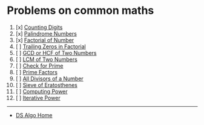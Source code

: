# Problems on common maths

1. [x] [Counting Digits](counting-digits.md)
2. [x] [Palindrome Numbers](palindrome-numbers.md)
3. [x] [Factorial of Number](factorial-of-number.md)
4. [ ] [Trailing Zeros in Factorial](trailing-zeros-in-factorial.md)
5. [ ] [GCD or HCF of Two Numbers](gcd-or-hcf-of-two-numbers.md)
6. [ ] [LCM of Two Numbers](lcm-of-two-numbers.md)
7. [ ] [Check for Prime](check-for-prime.md)
8. [ ] [Prime Factors](prime-factors.md)
9. [ ] [All Divisors of a Number](all-divisors-of-a-number.md)
10. [ ] [Sieve of Eratosthenes](sieve-of-eratosthenes.md)
11. [ ] [Computing Power](computing-power.md)
12. [ ] [Iterative Power](iterative-power.md)

___
* [DS Algo Home](../../README.md)